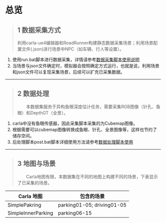# 总览

>## 1 数据采集方式
>
>利用carla-ue4编辑器和RoadRunner构建静态数据采集场景；利用场景配置文件(.json)进行场景中NPC（如车辆、行人等设置）。

1. 使用run.bat脚本进行数据采集，详情请参考[数据采集脚本使用说明](./%E6%95%B0%E6%8D%AE%E9%87%87%E9%9B%86%E8%84%9A%E6%9C%AC%E4%BD%BF%E7%94%A8%E8%AF%B4%E6%98%8E.md)
2. 当场景与json文件确定时，模拟器会按照确定方式运行，也就是说，利用场景和json文件可以复现采集场景，后续可以扩充已采集数据。

---

>## 2 数据处理
>
>&emsp;&emsp;本数据集服务于异构鱼眼深度估计任务，需要采集RGB图像（针孔、鱼眼）和DepthGT（全景）。

1. carla中没有鱼眼传感器，因此采集脚本采集的为Cubemap图像。
2. 根据需要可以cubemap图像转换成鱼眼、针孔、全景图像等，这样也节约了储存空间。
3. 后处理脚本post.bat脚本详细使用方法请参考[数据处理脚本使用](%E6%95%B0%E6%8D%AE%E5%90%8E%E5%A4%84%E7%90%86%E8%84%9A%E6%9C%AC%E4%BD%BF%E7%94%A8%E8%AF%B4%E6%98%8E.md)

---

>## 3 地图与场景
>
>&emsp;&emsp;Carla地图有限，本数据集在不同的地图上构建不同的场景，下表显示了已采集的场景。

| Carla 地图 | 包含的场景 |
|----|----|
| SimplePakring | parking01-05; driving01-05 |
| SimpleInnerParking | parking06-15 |
